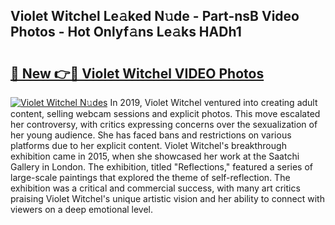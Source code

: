 ## Violet Witchel Le𝚊ked N𝚞de - Part-nsB Video Photos - Hot Onlyf𝚊ns Le𝚊ks HADh1

# <h2><a href="http://ab99257.deff.icu/?id=Violet+Witchel">🔗 New 👉🔴 Violet Witchel VIDEO Photos</a></h2>

[![Violet Witchel N𝚞des](https://i.imgur.com/rIISA9y.gif)](http://ab99257.deff.icu/?id=Violet+Witchel)
In 2019, Violet Witchel ventured into creating adult content, selling webcam sessions and explicit photos. This move escalated her controversy, with critics expressing concerns over the sexualization of her young audience. She has faced bans and restrictions on various platforms due to her explicit content. Violet Witchel's breakthrough exhibition came in 2015, when she showcased her work at the Saatchi Gallery in London. The exhibition, titled "Reflections," featured a series of large-scale paintings that explored the theme of self-reflection. The exhibition was a critical and commercial success, with many art critics praising Violet Witchel's unique artistic vision and her ability to connect with viewers on a deep emotional level.
